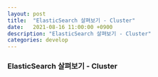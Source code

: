 ```yaml
---
layout: post
title:  "ElasticSearch 살펴보기 - Cluster"
date:   2021-08-16 11:00:00 +0900
description: "ElasticSearch 살펴보기 - Cluster"
categories: develop
---
```


### ElasticSearch 살펴보기 - Cluster
